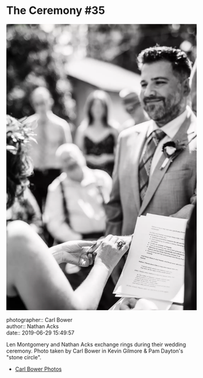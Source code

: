 # The Ceremony #35

![Len Montgomery and Nathan Acks exchange rings](assets/2019-06-29-set-1-the-ceremony-35.webp)

photographer:: Carl Bower  
author:: Nathan Acks  
date:: 2019-06-29 15:49:57

Len Montgomery and Nathan Acks exchange rings during their wedding ceremony. Photo taken by Carl Bower in Kevin Gilmore & Pam Dayton's "stone circle".

* [Carl Bower Photos](https://carlbowerphotos.com)
